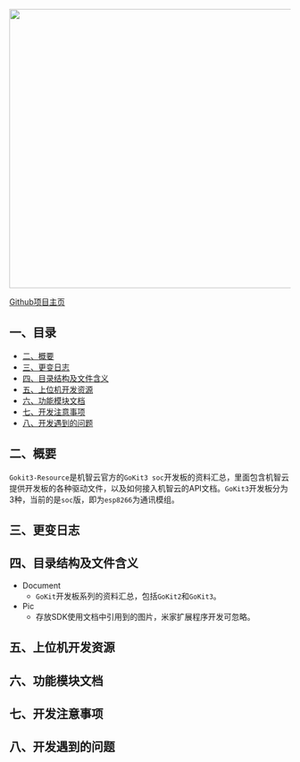 <p align="center">
  <img src="https://github.com/xuhongv/Gokit3-Resource/blob/master/Pic/g3-bg.png" width="1100px" height="500px" alt="Banner" />
</p>


[Github项目主页](https://github.com/xuhongv/Gokit3-Resource)
 
 
## 一、目录

- [二、概要](#二概要)
- [三、更变日志](#三、更变日志)
- [四、目录结构及文件含义](#四目录结构及文件含义)
- [五、上位机开发资源](#五上位机开发资源)
- [六、功能模块文档](#六功能模块文档)
- [七、开发注意事项](#七开发注意事项)
- [八、开发遇到的问题](##八开发遇到的问题)

## 二、概要

   `Gokit3-Resource`是机智云官方的`GoKit3 soc`开发板的资料汇总，里面包含机智云提供开发板的各种驱动文件，以及如何接入机智云的API文档。`GoKit3`开发板分为3种，当前的是`soc`版，即为`esp8266`为通讯模组。
   
 
## 三、更变日志

    

  
## 四、目录结构及文件含义

* Document
	* `GoKit`开发板系列的资料汇总，包括`GoKit2`和`GoKit3`。
* Pic
	* 存放SDK使用文档中引用到的图片，米家扩展程序开发可忽略。

## 五、上位机开发资源

## 六、功能模块文档

## 七、开发注意事项

## 八、开发遇到的问题
